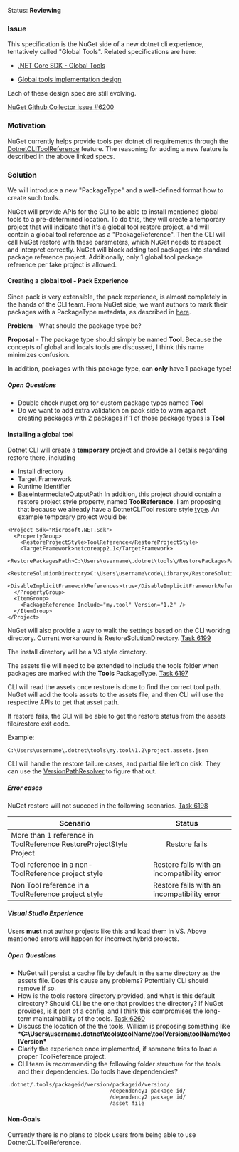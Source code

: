 Status: **Reviewing**

### Issue
This specification is the NuGet side of a new dotnet cli experience, tentatively called "Global Tools". 
Related specifications are here:
- [.NET Core SDK - Global Tools](https://github.com/dotnet/designs-microsoft/blob/a9ef5b3217e776b4155266826a598db682488613/proposals/global-tools.md) 

- [Global tools implementation design](
https://github.com/dotnet/designs-microsoft/blob/implementation-global-tools/proposals/implementation_global_tools.md)

Each of these design spec are still evolving. 

[NuGet Github Collector issue #6200](https://github.com/NuGet/Home/issues/6200)

### Motivation 
NuGet currently helps provide tools per dotnet cli requirements through the [DotnetCLIToolReference](https://github.com/NuGet/Home/wiki/DotnetCliToolReference-restore) feature. 
The reasoning for adding a new feature is described in the above linked specs. 

### Solution

We will introduce a new "PackageType" and a well-defined format how to create such tools. 

NuGet will provide APIs for the CLI to be able to install mentioned global tools to a pre-determined location. 
To do this, they will create a temporary project that will indicate that it's a global tool restore project, and will contain a global tool reference as a "PackageReference". 
Then the CLI will call NuGet restore with these parameters, which NuGet needs to respect and interpret correctly. 
NuGet will block adding tool packages into standard package reference project. 
Additionally, only 1 global tool package reference per fake project is allowed.

#### Creating a global tool - Pack Experience
Since pack is very extensible, the pack experience, is almost completely in the hands of the CLI team. 
From NuGet side, we want authors to mark their packages with a PackageType metadata, as described in [here](https://docs.microsoft.com/en-us/nuget/schema/msbuild-targets#pack-target). 

**Problem** - What should the package type be?

**Proposal** - The package type should simply be named **Tool**. Because the concepts of global and locals tools are discussed, I think this name minimizes confusion.

In addition, packages with this package type, can **only** have 1 package type!

##### Open Questions
- Double check nuget.org for custom package types named **Tool**
- Do we want to add extra validation on pack side to warn against creating packages with 2 packages if 1 of those package types is **Tool**

#### Installing a global tool
Dotnet CLI will create a **temporary** project and provide all details regarding restore there, including 
- Install directory
- Target Framework
- Runtime Identifier
- BaseIntermediateOutputPath
In addition, this project should contain a restore project style property, named **ToolReference**. 
I am proposing that because we already have a DotnetCLiTool restore style [type](https://github.com/NuGet/NuGet.Client/blob/dev/src/NuGet.Core/NuGet.ProjectModel/ProjectStyle.cs#L26). 
An example temporary project would be:

```
<Project Sdk="Microsoft.NET.Sdk">
  <PropertyGroup>
    <RestoreProjectStyle>ToolReference</RestoreProjectStyle>
    <TargetFramework>netcoreapp2.1</TargetFramework>
    <RestorePackagesPath>C:\Users\username\.dotnet\tools\/RestorePackagesPath>
    <RestoreSolutionDirectory>C:\Users\username\code\Library</RestoreSolutionDirectory>
    <DisableImplicitFrameworkReferences>true</DisableImplicitFrameworkReferences>
  </PropertyGroup>
  <ItemGroup>
    <PackageReference Include="my.tool" Version="1.2" />
  </ItemGroup>
</Project>
```

NuGet will also provide a way to walk the settings based on the CLI working directory. 
Current workaround is RestoreSolutionDirectory. [Task 6199](https://github.com/NuGet/Home/issues/6199)

The install directory will be a V3 style directory.

The assets file will need to be extended to include the tools folder when packages are marked with the **Tools** PackageType. [Task 6197](https://github.com/NuGet/Home/issues/6197)

CLI will read the assets once restore is done to find the correct tool path. 
NuGet will add the tools assets to the assets file, and then CLI will use the respective APIs to get that asset path. 

If restore fails, the CLI will be able to get the restore status from the assets file/restore exit code. 

Example:
```
C:\Users\username\.dotnet\tools\my.tool\1.2\project.assets.json
```

CLI will handle the restore failure cases, and partial file left on disk. They can use the [VersionPathResolver](https://github.com/NuGet/NuGet.Client/blob/dev/src/NuGet.Core/NuGet.Packaging/VersionFolderPathResolver.cs) to figure that out. 


##### Error cases
NuGet restore will not succeed in the following scenarios. [Task 6198](https://github.com/NuGet/Home/issues/6198)

| Scenario | Status | 
| ------------- |:-------------:|
| More than 1 reference in ToolReference RestoreProjectStyle Project     | Restore fails | 
| Tool reference in a non-ToolReference project style     | Restore fails with an incompatibility error   |  
| Non Tool reference in a ToolReference project style | Restore fails with an incompatibility error      |    


##### Visual Studio Experience
Users **must** not author projects like this and load them in VS. 
Above mentioned errors will happen for incorrect hybrid projects. 

##### Open Questions
- NuGet will persist a cache file by default in the same directory as the assets file. Does this cause any problems? Potentially CLI should remove if so. 
- How is the tools restore directory provided, and what is this default directory? Should CLI be the one that provides the directory? If NuGet provides, is it part of a config, and I think this compromises the long-term maintainability of the tools. [Task 6260](https://github.com/NuGet/Home/issues/6260)
- Discuss the location of the the tools, William is proposing something like ***C:\Users\username\.dotnet\tools\toolName\toolVersion\toolName\toolVersion\***
- Clarify the experience once implemented, if someone tries to load a proper ToolReference project. 
- CLI team is recommending the following folder structure for the tools and their dependencies. Do tools have dependencies? 
```
.dotnet/.tools/packageid/version/packageid/version/
                                /dependency1 package id/
                                /dependency2 package id/
                                /asset file
```

#### Non-Goals
Currently there is no plans to block users from being able to use DotnetCLIToolReference. 

